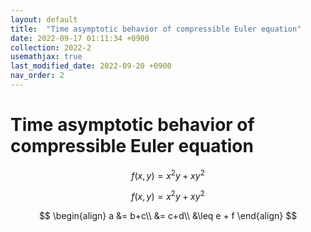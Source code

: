 ```yaml
---
layout: default
title:  "Time asymptotic behavior of compressible Euler equation"
date: 2022-09-17 01:11:34 +0900
collection: 2022-2
usemathjax: true
last_modified_date: 2022-09-20 +0900
nav_order: 2
---
```

# Time asymptotic behavior of compressible Euler equation

$$f(x,y) = x^{2}y+xy^{2}$$

$$f(x,y) = x^{2}y+xy^{2}$$

$$
\begin{align}
a &= b+c\\
&= c+d\\
&\leq e + f
\end{align}
$$
